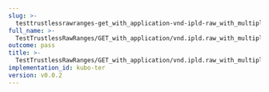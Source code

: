```yaml
---
slug: >-
  testtrustlessrawranges-get_with_application-vnd-ipld-raw_with_multiple_range_request_includes_correct_bytes#01
full_name: >-
  TestTrustlessRawRanges/GET_with_application/vnd.ipld.raw_with_multiple_range_request_includes_correct_bytes#01
outcome: pass
title: >-
  TestTrustlessRawRanges/GET_with_application/vnd.ipld.raw_with_multiple_range_request_includes_correct_bytes#01
implementation_id: kubo-ter
version: v0.0.2
---
```


